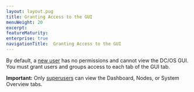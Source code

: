 ```yaml
---
layout: layout.pug
title: Granting Access to the GUI
menuWeight: 20
excerpt:
featureMaturity:
enterprise: true
navigationTitle:  Granting Access to the GUI
---
```


By default, a [new user](/docs/1.9/security/ent/users-groups/) has no permissions and cannot view the DC/OS GUI. You must grant users and groups access to each tab of the GUI tab.

**Important:** Only [superusers](/docs/1.9/security/ent/perms-reference/#superuser) can view the Dashboard, Nodes, or System Overview tabs.